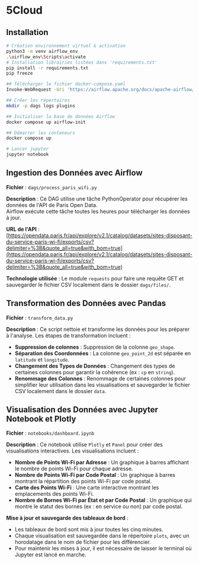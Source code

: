 # 5Cloud

## Installation

```bash
# Création environnement virtuel & activation
python3 -m venv airflow_env
.\airflow_env\Scripts\activate
# Installation librairies listées dans 'requirements.txt'
pip install -r requirements.txt
pip freeze

## Télécharger le fichier docker-compose.yaml
Invoke-WebRequest -Uri 'https://airflow.apache.org/docs/apache-airflow/2.5.1/docker-compose.yaml' -OutFile 'docker-compose.yaml'

## Créer les répertoires 
mkdir -p dags logs plugins

## Initialiser la base de données Airflow
docker compose up airflow-init

## Démarrer les conteneurs
docker compose up

# Lancer jupyter
jupyter notebook
```
## Ingestion des Données avec Airflow
**Fichier** : `dags/process_paris_wifi.py`

**Description** : Ce DAG utilise une tâche PythonOperator pour récupérer les données de l'API de Paris Open Data.  
Airflow exécute cette tâche toutes les heures pour télécharger les données à jour.

**URL de l'API** : [https://opendata.paris.fr/api/explore/v2.1/catalog/datasets/sites-disposant-du-service-paris-wi-fi/exports/csv?delimiter=%3B&quote_all=true&with_bom=true](https://opendata.paris.fr/api/explore/v2.1/catalog/datasets/sites-disposant-du-service-paris-wi-fi/exports/csv?delimiter=%3B&quote_all=true&with_bom=true)  

**Technologie utilisée** : Le module `requests` pour faire une requête GET et sauvegarder le fichier CSV localement dans le dossier `dags/files/`.

## Transformation des Données avec Pandas

**Fichier** : `transform_data.py`

**Description** : Ce script nettoie et transforme les données pour les préparer à l'analyse. Les étapes de transformation incluent :

- **Suppression de colonnes** : Suppression de la colonne `geo_shape`.
- **Séparation des Coordonnées** : La colonne `geo_point_2d` est séparée en `latitude` et `longitude`.
- **Changement des Types de Données** : Changement des types de certaines colonnes pour garantir la cohérence (ex : `cp` en `string`).
- **Renommage des Colonnes** : Renommage de certaines colonnes pour simplifier leur utilisation dans les visualisations et sauvegarder le fichier CSV localement dans le dossier `data`.

## Visualisation des Données avec Jupyter Notebook et Plotly

**Fichier** : `notebooks/dashboard.ipynb`

**Description** : Ce notebook utilise `Plotly` et `Panel` pour créer des visualisations interactives. Les visualisations incluent :

- **Nombre de Points Wi-Fi par Adresse** : Un graphique à barres affichant le nombre de points Wi-Fi pour chaque adresse.
- **Nombre de Points Wi-Fi par Code Postal** : Un graphique à barres montrant la répartition des points Wi-Fi par code postal.
- **Carte des Points Wi-Fi** : Une carte interactive montrant les emplacements des points Wi-Fi.
- **Nombre de Bornes Wi-Fi par État et par Code Postal** : Un graphique qui montre le statut des bornes (ex : en service ou non) par code postal.

**Mise à jour et sauvegarde des tableaux de bord** :
- Les tableaux de bord sont mis à jour toutes les cinq minutes.
- Chaque visualisation est sauvegardée dans le répertoire `plots`, avec un horodatage dans le nom de fichier pour les différencier.
- Pour maintenir les mises à jour, il est nécessaire de laisser le terminal où Jupyter est lancé en marche.

